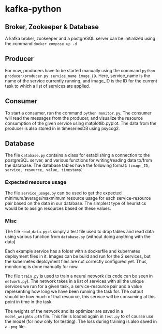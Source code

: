 # kafka-python

## Broker, Zookeeper & Database

A kafka broker, zookeeper and a postgreSQL server can be initialized using the command ``` docker compose up -d ```

## Producer

For now, producers have to be started manually using the command ``` python producer/producer.py service_name image_ID ```.
Here, service_name is the name of the service currently running, and image_ID is the ID for the current task to which a list of services are applied.

## Consumer

To start a consumer, run the command ``` python monitor.py ```. The consumer will read the messages from the producer, and visualize the resource consumption of the given service using matplotlib.pyplot. The data from the producer is also stored in in timeseriesDB using psycog2.

## Database

The file ``` database.py ``` contains a class for establishing a connection to the postgreSQL server, and various functions for writing/reading data to/from the database. 
The database tables have the following format: ``` (image_ID, service, resource, value, timestamp) ```

### Expected resource usage

The file ``` service_usage.py ``` can be used to get the expected minimum/average/maxmimum resource usage for each service-resource pair based on the data in our database. The simplest type of heuristics would be to assign resources based on these values.

### Misc

The file ``` read_data.py ``` is simply a test file used to drop tables and read data using various function from ``` database.py ``` (without doing anything with the data)

Each example service has a folder with a dockerfile and kubernetes deployment files in it. Images can be build and run for the 2 services, but the kubernetes deployment files are not correctly configured yet. Thus, monitoring is done manually for now.

The file ``` train.py ``` is used to train a neural network (its code can be seen in ``` network.py ```). The network takes in a list of services with all the unique services we run for a given task, a service-resource pair and a value representing how long we have been running the task for. The output should be how much of that resource, this service will be consuming at this point in time in the task.

The weights of the network and its optimizer are saved in a ``` model_weights.pth ``` file. This file is loaded again in ``` test.py ``` to of course use the model (for now only for testing). The loss during training is also saved in a ``` .png ``` file.